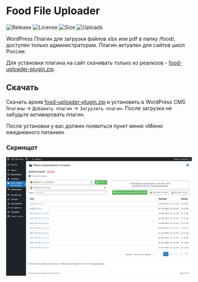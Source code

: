 # Food File Uploader

![Release](https://img.shields.io/github/v/release/ProjectSoft-STUDIONIONS/food-uploader-plugin?style=for-the-badge)
![License](https://img.shields.io/github/license/ProjectSoft-STUDIONIONS/food-uploader-plugin?style=for-the-badge)
![Size](https://img.shields.io/github/repo-size/ProjectSoft-STUDIONIONS/food-uploader-plugin?style=for-the-badge)
![Uploads](https://img.shields.io/github/downloads/ProjectSoft-STUDIONIONS/food-uploader-plugin/total?style=for-the-badge)

WordPress Плагин для загрузки файлов xlsx или pdf в папку /food/, доступен только администраторам. Плагин актуален для сайтов школ России.

Для установки плагина на сайт скачивать только из реализов - [food-uploader-plugin.zip](../../releases/latest/download/food-uploader-plugin.zip).

## Скачать

Скачать архив [food-uploader-plugin.zip](../../releases/latest/download/food-uploader-plugin.zip) и установить в WordPress CMS `Плагины` -> `Добавить плагин` -> `Загрузить плагин`. После загрузки не забудьте активировать плагин.

После установки у вас должен появиться пункт меню «Меню ежедневного питания»

### Скринщот

![XLSX в директорию food](screenshot.png?raw=true)

[comment]: <> ( Plugin Name:        Food File Uploader )
[comment]: <> ( Plugin URI:         https://github.com/ProjectSoft-STUDIONIONS/food-uploader-plugin )
[comment]: <> ( Description:        WordPress Плагин для загрузки файлов xlsx или pdf в папку /food/, доступен только администраторам. Плагин актуален для сайтов школ России. )
[comment]: <> ( Version:            2.1.5 )
[comment]: <> ( Author:             Чернышёв Андрей aka ProjectSoft <projectsoft2009@yandex.ru> )
[comment]: <> ( Author URI:         https://github.com/ProjectSoft-STUDIONIONS )
[comment]: <> ( GitHub Plugin URI:  https://github.com/ProjectSoft-STUDIONIONS/food-uploader-plugin )
[comment]: <> ( License:            GPL-2.0 )
[comment]: <> ( License URI:        https://mit-license.org/ )
[comment]: <> ( Donate link:        https://projectsoft.ru/donate/ )
